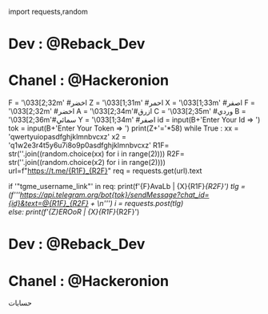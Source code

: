 import requests,random
# Dev : @Reback_Dev
# Chanel : @Hackeronion
F = '\033[2;32m' #اخضر
Z = '\033[1;31m' #احمر
X = '\033[1;33m' #اصفر
F = '\033[2;32m' #اخضر
A = '\033[2;34m'#ازرق
C = '\033[2;35m' #وردي
B = '\033[2;36m'#سمائي
Y = '\033[1;34m' #اصفر
id = input(B+'Enter Your Id => ')
tok = input(B+'Enter Your Token => ')
print(Z+'='*58)
while True :
 xx = 'qwertyuiopasdfghjklmnbvcxz'
 x2 = 'q1w2e3r4t5y6u7i8o9p0asdfghjklmnbvcxz'
 R1F= str(''.join((random.choice(xx) for i in range(2))))
 R2F= str(''.join((random.choice(x2) for i in range(2))))
 url=f"https://t.me/{R1F}_{R2F}"
 req = requests.get(url).text

 if '"tgme_username_link"' in req:
  print(f'{F}AvaLb  | {X}{R1F}_{R2F}')
  tlg = (f'''https://api.telegram.org/bot{tok}/sendMessage?chat_id={id}&text=@{R1F}_{R2F} + \n''')
  i = requests.post(tlg)    
 else:
  print(f'{Z}EROoR  | {X}{R1F}_{R2F}')
# Dev : @Reback_Dev
# Chanel : @Hackeronion
  
حسابات
